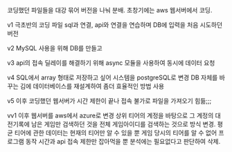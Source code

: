 코딩했던 파일들을 대강 묶어 버전을 나눠 분배.
초창기에는 aws 웹서버에서 코딩.

v1
극초반의 코딩 파일
sql과 연결, api와 연결을 연습하며 DB에 입력을 처음 시도하던 버전

v2
MySQL 사용을 위해 DB를 만들고


v3
api의 접속 딜레이를 해결하기 위해 async 모듈을 사용하여 동시에 데이터 요청

v4
SQL에서 array 형태로 저장하고 싶어 시스템을 postgreSQL로 변경
DB 자체를 바꾸는 김에 데이터베이스를 재설계하여 좀더 효율적인 방법 사용

v5 이후
코딩했던 웹서버가 시간 제한이 끝나 접속 불가로 파일을 가져오기 힘듦;;;


vv1 이후
웹서버를 aws에서 azure로 변경
상위 티어의 계정을 바탕으로 그 계정의 대전기록에 남은 게임만 검색하던 것을
전체 게임아이디를 검색하는 것으로 방식 변경.
평균 티어에 관한 데이터는 현재의 티어만 알 수 있을 뿐 게임 당시의 티어를 알 수 없어
프로그램 동작 시간과 api 접속 제한만 잡아먹을 뿐 분석에는 필요없다고 판단하여 삭제.
